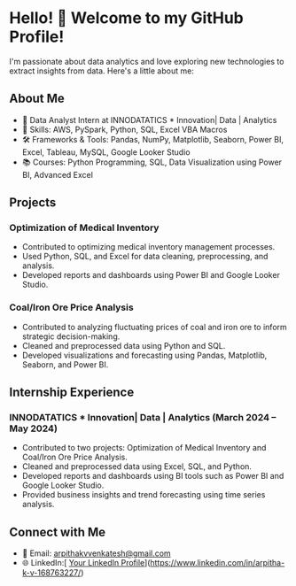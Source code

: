 # Hello! 👋 Welcome to my GitHub Profile!

I'm passionate about data analytics and love exploring new technologies to extract insights from data. Here's a little about me:

## About Me
- 💼 Data Analyst Intern at INNODATATICS * Innovation| Data | Analytics
- 🌟 Skills: AWS, PySpark, Python, SQL, Excel VBA Macros
- 🛠️ Frameworks & Tools: Pandas, NumPy, Matplotlib, Seaborn, Power BI, Excel, Tableau, MySQL, Google Looker Studio
- 📚 Courses: Python Programming, SQL, Data Visualization using Power BI, Advanced Excel

## Projects
### Optimization of Medical Inventory
- Contributed to optimizing medical inventory management processes.
- Used Python, SQL, and Excel for data cleaning, preprocessing, and analysis.
- Developed reports and dashboards using Power BI and Google Looker Studio.

### Coal/Iron Ore Price Analysis
- Contributed to analyzing fluctuating prices of coal and iron ore to inform strategic decision-making.
- Cleaned and preprocessed data using Python and SQL.
- Developed visualizations and forecasting using Pandas, Matplotlib, Seaborn, and Power BI.

## Internship Experience
### INNODATATICS * Innovation| Data | Analytics (March 2024 – May 2024)
- Contributed to two projects: Optimization of Medical Inventory and Coal/Iron Ore Price Analysis.
- Cleaned and preprocessed data using Excel, SQL, and Python.
- Developed reports and dashboards using BI tools such as Power BI and Google Looker Studio.
- Provided business insights and trend forecasting using time series analysis.

## Connect with Me
- 📧 Email: arpithakvvenkatesh@gmail.com
- 🌐 LinkedIn:[ [Your LinkedIn Profile](https://www.linkedin.com/in/your-profile/)](https://www.linkedin.com/in/arpitha-k-v-168763227/)
